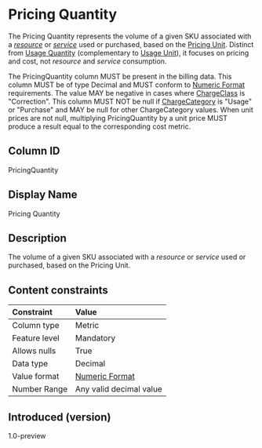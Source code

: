 # Pricing Quantity

The Pricing Quantity represents the volume of a given SKU associated with a [*resource*](#glossary:resource) or [*service*](#glossary:service) used or purchased, based on the [Pricing Unit](#pricingunit). Distinct from [Usage Quantity](#usagequantity) (complementary to [Usage Unit](#usageunit)), it focuses on pricing and cost, not *resource* and *service* consumption.

The PricingQuantity column MUST be present in the billing data. This column MUST be of type Decimal and MUST conform to [Numeric Format](#numericformat) requirements. The value MAY be negative in cases where [ChargeClass](#chargeclass) is "Correction". This column MUST NOT be null if [ChargeCategory](#chargecategory) is "Usage" or "Purchase" and MAY be null for other ChargeCategory values. When unit prices are not null, multiplying PricingQuantity by a unit price MUST produce a result equal to the corresponding cost metric.

## Column ID

PricingQuantity

## Display Name

Pricing Quantity

## Description

The volume of a given SKU associated with a *resource* or *service* used or purchased, based on the Pricing Unit.

## Content constraints

| Constraint    | Value                            |
| :------------ | :------------------------------- |
| Column type   | Metric                           |
| Feature level | Mandatory                        |
| Allows nulls  | True                             |
| Data type     | Decimal                          |
| Value format  | [Numeric Format](#numericformat) |
| Number Range  | Any valid decimal value          |

## Introduced (version)

1.0-preview
